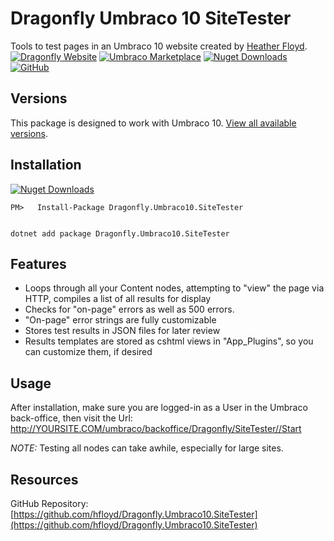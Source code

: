 # Dragonfly Umbraco 10 SiteTester #

Tools to test pages in an Umbraco 10 website created by [Heather Floyd](https://www.HeatherFloyd.com).
[![Dragonfly Website](https://img.shields.io/badge/Dragonfly-Website-A84492)](https://DragonflyLibraries.com/umbraco-packages/site-tester/) [![Umbraco Marketplace](https://img.shields.io/badge/Umbraco-Marketplace-3544B1?logo=Umbraco&logoColor=white)](https://marketplace.umbraco.com/package/Dragonfly.Umbraco10.SiteTester) [![Nuget Downloads](https://buildstats.info/nuget/Dragonfly.Umbraco10.SiteTester)](https://www.nuget.org/packages/Dragonfly.Umbraco10.SiteTester/) [![GitHub](https://img.shields.io/badge/GitHub-Sourcecode-blue?logo=github)](https://github.com/hfloyd/Dragonfly.Umbraco10.SiteTester)
## Versions ##
This package is designed to work with Umbraco 10. [View all available versions](https://DragonflyLibraries.com/umbraco-packages/site-tester/#Versions).

## Installation ##

[![Nuget Downloads](https://buildstats.info/nuget/Dragonfly.Umbraco10.SiteTester)](https://www.nuget.org/packages/Dragonfly.Umbraco10.SiteTester/)

```
PM>   Install-Package Dragonfly.Umbraco10.SiteTester


dotnet add package Dragonfly.Umbraco10.SiteTester

```


## Features ##

- Loops through all your Content nodes, attempting to "view" the page via HTTP, compiles a list of all results for display
- Checks for "on-page" errors as well as 500 errors.
- "On-page" error strings are fully customizable
- Stores test results in JSON files for later review
- Results templates are stored as cshtml views in "App_Plugins", so you can customize them, if desired

## Usage ##

After installation, make sure you are logged-in as a User in the Umbraco back-office, then visit the Url:
http://YOURSITE.COM/umbraco/backoffice/Dragonfly/SiteTester//Start

*NOTE:* Testing all nodes can take awhile, especially for large sites. 

## Resources ##

GitHub Repository: [https://github.com/hfloyd/Dragonfly.Umbraco10.SiteTester](https://github.com/hfloyd/Dragonfly.Umbraco10.SiteTester)
